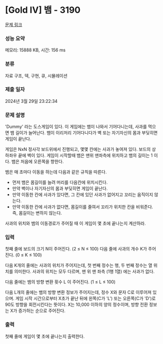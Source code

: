 # [Gold IV] 뱀 - 3190 

[문제 링크](https://www.acmicpc.net/problem/3190) 

### 성능 요약

메모리: 15888 KB, 시간: 156 ms

### 분류

자료 구조, 덱, 구현, 큐, 시뮬레이션

### 제출 일자

2024년 3월 29일 23:22:34

### 문제 설명

<p> 'Dummy' 라는 도스게임이 있다. 이 게임에는 뱀이 나와서 기어다니는데, 사과를 먹으면 뱀 길이가 늘어난다. 뱀이 이리저리 기어다니다가 벽 또는 자기자신의 몸과 부딪히면 게임이 끝난다.</p>

<p>게임은 NxN 정사각 보드위에서 진행되고, 몇몇 칸에는 사과가 놓여져 있다. 보드의 상하좌우 끝에 벽이 있다. 게임이 시작할때 뱀은 맨위 맨좌측에 위치하고 뱀의 길이는 1 이다. 뱀은 처음에 오른쪽을 향한다.</p>

<p>뱀은 매 초마다 이동을 하는데 다음과 같은 규칙을 따른다.</p>

<ul>
	<li>먼저 뱀은 몸길이를 늘려 머리를 다음칸에 위치시킨다.</li>
	<li>만약 벽이나 자기자신의 몸과 부딪히면 게임이 끝난다.</li>
	<li>만약 이동한 칸에 사과가 있다면, 그 칸에 있던 사과가 없어지고 꼬리는 움직이지 않는다.</li>
	<li>만약 이동한 칸에 사과가 없다면, 몸길이를 줄여서 꼬리가 위치한 칸을 비워준다. 즉, 몸길이는 변하지 않는다.</li>
</ul>

<p>사과의 위치와 뱀의 이동경로가 주어질 때 이 게임이 몇 초에 끝나는지 계산하라.</p>

### 입력 

 <p>첫째 줄에 보드의 크기 N이 주어진다. (2 ≤ N ≤ 100) 다음 줄에 사과의 개수 K가 주어진다. (0 ≤ K ≤ 100)</p>

<p>다음 K개의 줄에는 사과의 위치가 주어지는데, 첫 번째 정수는 행, 두 번째 정수는 열 위치를 의미한다. 사과의 위치는 모두 다르며, 맨 위 맨 좌측 (1행 1열) 에는 사과가 없다.</p>

<p>다음 줄에는 뱀의 방향 변환 횟수 L 이 주어진다. (1 ≤ L ≤ 100)</p>

<p>다음 L개의 줄에는 뱀의 방향 변환 정보가 주어지는데,  정수 X와 문자 C로 이루어져 있으며. 게임 시작 시간으로부터 X초가 끝난 뒤에 왼쪽(C가 'L') 또는 오른쪽(C가 'D')로 90도 방향을 회전시킨다는 뜻이다. X는 10,000 이하의 양의 정수이며, 방향 전환 정보는 X가 증가하는 순으로 주어진다.</p>

### 출력 

 <p>첫째 줄에 게임이 몇 초에 끝나는지 출력한다.</p>

